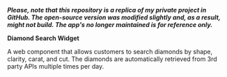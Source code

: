 _**Please, note that this repository is a replica of my private project in GitHub. The open-source version was modified slightly and, as a result, might not build. The app's no longer maintained is for reference only.**_

**Diamond Search Widget**

 A web component that allows customers to search diamonds by shape, clarity, carat, and cut. The diamonds are automatically retrieved from 3rd party APIs multiple times per day.
